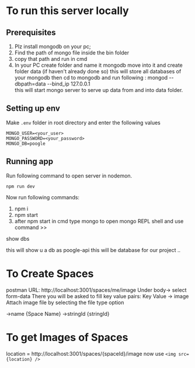 # To run this server locally

## Prerequisites

1. Plz install mongodb on your pc;
2. Find the path of mongo file inside the bin folder
3. copy that path and run in cmd
4. In your PC create folder and name it mongodb move into it and create folder data (if haven't already done so) this will store all databases of your mongodb
   then cd to mongodb and run following : mongod --dbpath=data --bind_ip 127.0.0.1  
   this will start mongo server to serve up data from and into data folder.

## Setting up env

Make `.env` folder in root directory and enter the following values

```
MONGO_USER=<your_user>
MONGO_PASSWORD=<your_password>
MONGO_DB=poogle
```

## Running app

Run following command to open server in nodemon.

```
npm run dev
```

Now run following commands:

1. npm i
2. npm start
3. after npm start in cmd type mongo
   to open mongo REPL shell
   and use command >>

show dbs

this will show u a db as poogle-api this will be database for our project ..

# To Create Spaces
postman URL: http://localhost:3001/spaces/me/image
Under body-> select form-data
There you will be asked to fill key value pairs:
Key                        Value
-> image                      Attach image file by selecting the file type option

->name                       {Space Name}
->stringId                    {stringId}

# To get Images of Spaces
location = http://localhost:3001/spaces/{spaceId}/image
now use
`<img src={location} />`